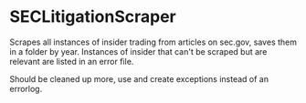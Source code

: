 # SECLitigationScraper
Scrapes all instances of insider trading from  articles on sec.gov, saves them in a folder by year. 
Instances of insider that can't be scraped but are relevant are listed in an error file.

Should be cleaned up more, use and create exceptions instead of an errorlog. 
